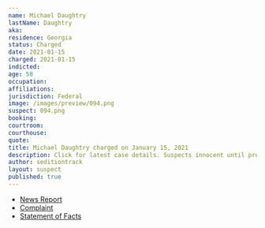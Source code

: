 ```yaml
---
name: Michael Daughtry
lastName: Daughtry
aka:
residence: Georgia
status: Charged
date: 2021-01-15
charged: 2021-01-15
indicted:
age: 58
occupation:
affiliations:
jurisdiction: Federal
image: /images/preview/094.png
suspect: 094.png
booking:
courtroom:
courthouse:
quote:
title: Michael Daughtry charged on January 15, 2021
description: Click for latest case details. Suspects innocent until proven guilty.
author: seditiontrack
layout: suspect
published: true
---
```

- [News Report](https://www.walb.com/2021/01/19/pelham-man-charged-capitol-incident/)
- [Complaint](https://www.justice.gov/opa/page/file/1356031/download)
- [Statement of Facts](https://www.justice.gov/opa/page/file/1356026/download)
